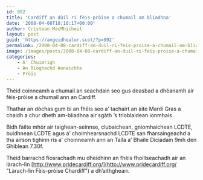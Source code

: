 ```yaml
---
id: 992
title: 'Cardiff an dùil ri fèis-pròise a chumail am bliadhna'
date: '2008-04-08T18:10:17+00:00'
author: Crìstean MacMhìcheil
layout: post
guid: 'https://angeidhealur.scot/?p=992'
permalink: /2008-04-08-cardiff-an-duil-ri-feis-proise-a-chumail-am-bliadhna/
image: /images/posts/2008-04-08-cardiff-an-duil-ri-feis-proise-a-chumail-am-bliadhna.webp
categories:
    - A' Chuimrigh
    - An Rìoghachd Aonaichte
    - Pròis
---
```


Thèid coinneamh a chumail an seachdain seo gus deasbad a dhèanamh air fèis-pròise a chumail ann an Cardiff.

Thathar an dòchas gum bi an fhèis seo a’ tachairt an àite Mardi Gras a chaidh a chur dheth am-bliadhna air sgàth ’s trioblaidean ionmhais

Bidh fàilte mhòr air taighean-seinnse, clubaichean, gnìomhaichean LCDTE, buidhnean LCDTE agus a’ choimhearsnachd LCDTE san fharsaingeachd a tha airson tighinn ris a’ choinneamh ann an Talla a’ Bhaile Diciadain 9mh den Ghiblean 7.30f.

Thèid barrachd fiosrachadh mu dheidhinn an fhèis fhoillseachadh air an làrach-lìn [http://www.pridecardiff.org/](http://www.pridecardiff.org/ "Làrach-lìn Fèis-pròise Chardiff") a dh’aithghearr.
